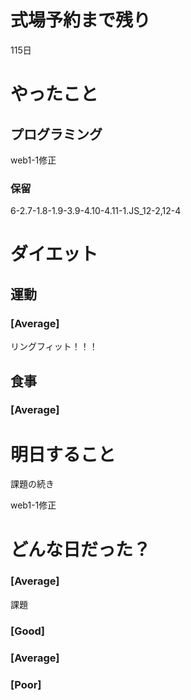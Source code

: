 # 式場予約まで残り

115日

# やったこと

## プログラミング

web1-1修正

### 保留
6-2.7-1.8-1.9-3.9-4.10-4.11-1.JS_12-2,12-4

# ダイエット

## 運動 

### [Average]

リングフィット！！！

## 食事

### [Average]

# 明日すること

課題の続き

web1-1修正

# どんな日だった？

### [Average]

課題

### [Good]
### [Average]
### [Poor]
